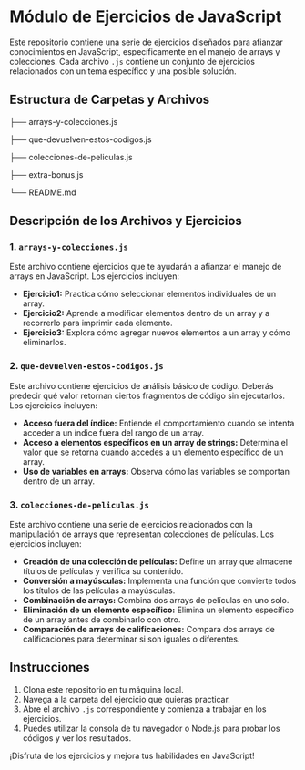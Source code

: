 # Módulo de Ejercicios de JavaScript

Este repositorio contiene una serie de ejercicios diseñados para afianzar conocimientos en JavaScript, específicamente en el manejo de arrays y colecciones. Cada archivo `.js` contiene un conjunto de ejercicios relacionados con un tema específico y una posible solución.

## Estructura de Carpetas y Archivos

├── arrays-y-colecciones.js

├── que-devuelven-estos-codigos.js

├── colecciones-de-peliculas.js

├── extra-bonus.js

└── README.md

## Descripción de los Archivos y Ejercicios

### 1. `arrays-y-colecciones.js`
Este archivo contiene ejercicios que te ayudarán a afianzar el manejo de arrays en JavaScript. Los ejercicios incluyen:
- **Ejercicio1:** Practica cómo seleccionar elementos individuales de un array.
- **Ejercicio2:** Aprende a modificar elementos dentro de un array y a recorrerlo para imprimir cada elemento.
- **Ejercicio3:** Explora cómo agregar nuevos elementos a un array y cómo eliminarlos.

### 2. `que-devuelven-estos-codigos.js`
Este archivo contiene ejercicios de análisis básico de código. Deberás predecir qué valor retornan ciertos fragmentos de código sin ejecutarlos. Los ejercicios incluyen:
- **Acceso fuera del índice:** Entiende el comportamiento cuando se intenta acceder a un índice fuera del rango de un array.
- **Acceso a elementos específicos en un array de strings:** Determina el valor que se retorna cuando accedes a un elemento específico de un array.
- **Uso de variables en arrays:** Observa cómo las variables se comportan dentro de un array.

### 3. `colecciones-de-peliculas.js`
Este archivo contiene una serie de ejercicios relacionados con la manipulación de arrays que representan colecciones de películas. Los ejercicios incluyen:
- **Creación de una colección de películas:** Define un array que almacene títulos de películas y verifica su contenido.
- **Conversión a mayúsculas:** Implementa una función que convierte todos los títulos de las películas a mayúsculas.
- **Combinación de arrays:** Combina dos arrays de películas en uno solo.
- **Eliminación de un elemento específico:** Elimina un elemento específico de un array antes de combinarlo con otro.
- **Comparación de arrays de calificaciones:** Compara dos arrays de calificaciones para determinar si son iguales o diferentes.

## Instrucciones

1. Clona este repositorio en tu máquina local.
2. Navega a la carpeta del ejercicio que quieras practicar.
3. Abre el archivo `.js` correspondiente y comienza a trabajar en los ejercicios.
4. Puedes utilizar la consola de tu navegador o Node.js para probar los códigos y ver los resultados.

¡Disfruta de los ejercicios y mejora tus habilidades en JavaScript!